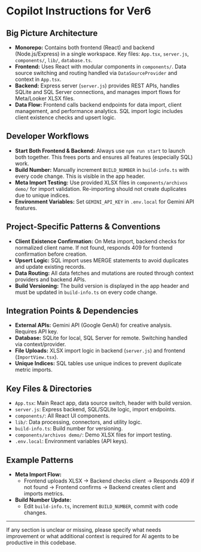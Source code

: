 # Copilot Instructions for Ver6

## Big Picture Architecture
- **Monorepo:** Contains both frontend (React) and backend (Node.js/Express) in a single workspace. Key files: `App.tsx`, `server.js`, `components/`, `lib/`, `database.ts`.
- **Frontend:** Uses React with modular components in `components/`. Data source switching and routing handled via `DataSourceProvider` and context in `App.tsx`.
- **Backend:** Express server (`server.js`) provides REST APIs, handles SQLite and SQL Server connections, and manages import flows for Meta/Looker XLSX files.
- **Data Flow:** Frontend calls backend endpoints for data import, client management, and performance analytics. SQL import logic includes client existence checks and upsert logic.

## Developer Workflows
- **Start Both Frontend & Backend:** Always use `npm run start` to launch both together. This frees ports and ensures all features (especially SQL) work.
- **Build Number:** Manually increment `BUILD_NUMBER` in `build-info.ts` with every code change. This is visible in the app header.
- **Meta Import Testing:** Use provided XLSX files in `components/archivos demo/` for import validation. Re-importing should not create duplicates due to unique indices.
- **Environment Variables:** Set `GEMINI_API_KEY` in `.env.local` for Gemini API features.

## Project-Specific Patterns & Conventions
- **Client Existence Confirmation:** On Meta import, backend checks for normalized client name. If not found, responds 409 for frontend confirmation before creation.
- **Upsert Logic:** SQL import uses MERGE statements to avoid duplicates and update existing records.
- **Data Routing:** All data fetches and mutations are routed through context providers and backend APIs.
- **Build Versioning:** The build version is displayed in the app header and must be updated in `build-info.ts` on every code change.

## Integration Points & Dependencies
- **External APIs:** Gemini API (Google GenAI) for creative analysis. Requires API key.
- **Database:** SQLite for local, SQL Server for remote. Switching handled via context/provider.
- **File Uploads:** XLSX import logic in backend (`server.js`) and frontend (`ImportView.tsx`).
- **Unique Indices:** SQL tables use unique indices to prevent duplicate metric imports.

## Key Files & Directories
- `App.tsx`: Main React app, data source switch, header with build version.
- `server.js`: Express backend, SQL/SQLite logic, import endpoints.
- `components/`: All React UI components.
- `lib/`: Data processing, connectors, and utility logic.
- `build-info.ts`: Build number for versioning.
- `components/archivos demo/`: Demo XLSX files for import testing.
- `.env.local`: Environment variables (API keys).

## Example Patterns
- **Meta Import Flow:**
  - Frontend uploads XLSX → Backend checks client → Responds 409 if not found → Frontend confirms → Backend creates client and imports metrics.
- **Build Number Update:**
  - Edit `build-info.ts`, increment `BUILD_NUMBER`, commit with code changes.

---

If any section is unclear or missing, please specify what needs improvement or what additional context is required for AI agents to be productive in this codebase.
